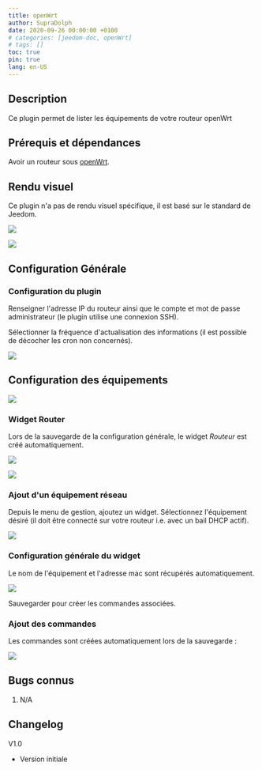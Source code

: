 ```yaml
---
title: openWrt
author: SupraDolph
date: 2020-09-26 00:00:00 +0100
# categories: [jeedom-doc, openWrt]
# tags: []
toc: true
pin: true
lang: en-US
---
```


## Description

Ce plugin permet de lister les équipements de votre routeur openWrt

## Prérequis et dépendances

Avoir un routeur sous [openWrt](https://openwrt.org/).

## Rendu visuel

Ce plugin n'a pas de rendu visuel spécifique, il est basé sur le standard de Jeedom.

![](images/openWrtRouterWidget.png)

![](images/openWrtEquipmentWidget.png)

## Configuration Générale

### Configuration du plugin

Renseigner l'adresse IP du routeur ainsi que le compte et mot de passe administrateur (le plugin utilise une connexion SSH).

Sélectionner la fréquence d'actualisation des informations (il est possible de décocher les cron non concernés).

![](images/openWrtMainConfig.png)

## Configuration des équipements

![](images/openWrtConfig.png)

### Widget Router

Lors de la sauvegarde de la configuration générale, le widget _Routeur_ est créé automatiquement.

![](images/openWrtConfigRouter.png)

![](images/openWrtConfigCmdRouter.png)

### Ajout d'un équipement réseau

Depuis le menu de gestion, ajoutez un widget. Sélectionnez l'équipement désiré (il doit être connecté sur votre routeur i.e. avec un bail DHCP actif).

![](images/openWrtAddEquipment.png)

### Configuration générale du widget

Le nom de l'équipement et l'adresse mac sont récupérés automatiquement.

![](images/openWrtConfigEquipment.png)

Sauvegarder pour créer les commandes associées.

### Ajout des commandes

Les commandes sont créées automatiquement lors de la sauvegarde :

![](images/openWrtConfigCmdEquipment.png)

## Bugs connus

1.  N/A

## Changelog

V1.0

*   Version initiale